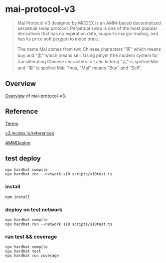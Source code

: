 # mai-protocol-v3

> Mai Protocol V3 designed by MCDEX is an AMM-based decentralized perpetual swap protocol. Perpetual swap is one of the most popular derivatives that has no expiration date, supports margin trading, and has its price soft pegged to index price.
> 
> The name Mai comes from two Chinese characters "买" which means buy and "卖" which means sell. Using pinyin (the modern system for transliterating Chinese characters to Latin letters) "买" is spelled Mǎi and "卖" is spelled Mài. Thus, "Mai" means "Buy" and "Sell".


## Overview
[Overview](./contracts/Readme.md) of mai-protocol-v3.

## Reference
[Terms](./docs/term.md)

[v3.mcdex.io/references](https://v3.mcdex.io/references/#/en-US/mai-protocol-v3?id=_1-introduction)

[AMMDesign](https://mcdexio.github.io/documents/en/Shared-Liquidity-AMM-of-MAI-PROTOCOL-v3.pdf)

## test deploy
```
npx hardhat compile
npx hardhat run --network s10 scripts/s10test.ts
```

### install

```
npm install
```

### deploy on test network

```
npx hardhat compile
npx hardhat run --network s10 scripts/s10test.ts
```

### run test && coverage

```
npx hardhat compile
npx hardhat test
npx hardhat run coverage
```
